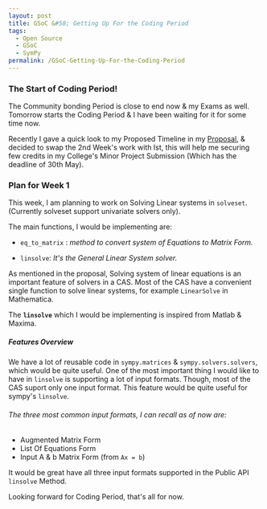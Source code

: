 ```yaml
---
layout: post
title: GSoC &#58; Getting Up For the Coding Period
tags:
  - Open Source
  - GSoC
  - SymPy
permalink: /GSoC-Getting-Up-For-the-Coding-Period
---
```


### **The Start of Coding Period!**
The Community bonding Period is close to end now & my Exams as well. Tomorrow starts the Coding Period & I have been waiting for it for some time now. 

Recently I gave a quick look to my Proposed Timeline in my [Proposal](https://github.com/sympy/sympy/wiki/GSoC-2015-Application-AMiT-Kumar--Solvers-:-Extending-Solveset#timeline), &  decided to swap the 2nd Week's work with Ist, this will help me securing few credits in my College's Minor Project Submission (Which has the deadline of 30th May).

### **Plan for Week 1**
This week, I am planning to work on Solving Linear systems in `solveset`. (Currently solveset support univariate solvers only).

The main functions, I would be implementing are:


* `eq_to_matrix` :
*method to convert system of Equations to Matrix Form.*

* `linsolve`: *It's the General Linear System solver.*

As mentioned in the proposal, Solving system of linear equations is an important feature of solvers in a CAS. Most of the CAS have a convenient single function to solve linear systems, for example `LinearSolve` in Mathematica.

The **`linsolve`** which I would be implementing is inspired from Matlab & Maxima.

##### **Features Overview**
We have a lot of reusable code in `sympy.matrices`  & `sympy.solvers.solvers`, which would be quite useful.
One of the most important thing I would like to have in `linsolve` is supporting a lot of input formats.
Though, most of the CAS suport only one input format. This feature would be quite useful for sympy's `linsolve`.

###### The three most common input formats, I can recall as of now are:

* Augmented Matrix Form
* List Of Equations Form
* Input A & b Matrix Form (from `Ax = b`)

It would be great have all three input formats supported in the Public API `linsolve` Method.

Looking forward for Coding Period, that's all for now.